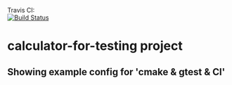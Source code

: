 
Travis CI:   
[![Build Status](https://travis-ci.org/gsimsekfb/calculator-for-testing.png)](https://travis-ci.org/gsimsekfb/calculator-for-testing)

# calculator-for-testing project
## Showing example config for 'cmake & gtest & CI' 
